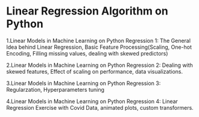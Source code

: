 # Linear Regression Algorithm on Python

1.Linear Models in Machine Learning on Python Regression 1: The General Idea behind Linear Regression, Basic Feature Processing(Scaling, One-hot Encoding, Filling missing values, dealing with skewed predictors)

2.Linear Models in Machine Learning on Python Regression 2: Dealing with skewed features, Effect of scaling on performance, data visualizations.

3.Linear Models in Machine Learning on Python Regression 3: Regularzation, Hyperparameters tuning

4.Linear Models in Machine Learning on Python Regression 4: Linear Regression Exercise with Covid Data, animated plots, custom transformers.
